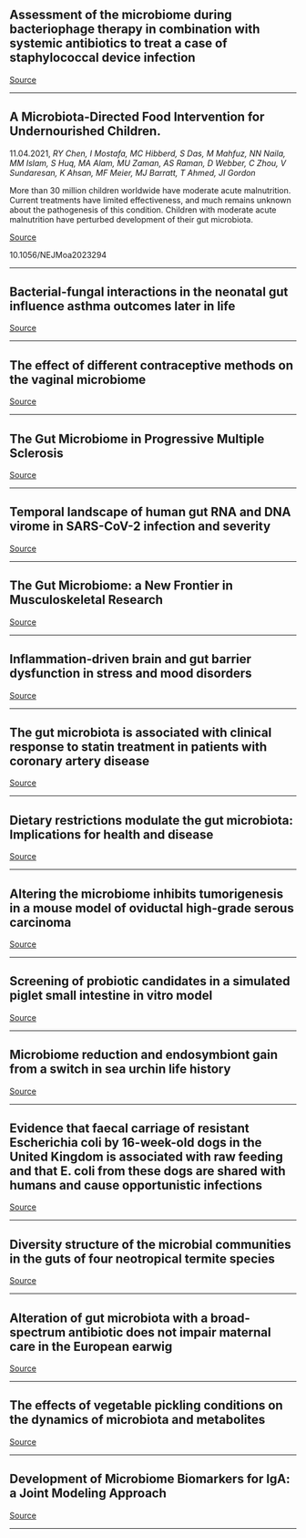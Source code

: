 ## Assessment of the microbiome during bacteriophage therapy in combination with systemic antibiotics to treat a case of staphylococcal device infection

[Source](https://microbiomejournal.biomedcentral.com/articles/10.1186/s40168-021-01026-9)

---

## A Microbiota-Directed Food Intervention for Undernourished Children.
 11.04.2021, _RY Chen, I Mostafa, MC Hibberd, S Das, M Mahfuz, NN Naila, MM Islam, S Huq, MA Alam, MU Zaman, AS Raman, D Webber, C Zhou, V Sundaresan, K Ahsan, MF Meier, MJ Barratt, T Ahmed, JI Gordon_


More than 30 million children worldwide have moderate acute malnutrition. Current treatments have limited effectiveness, and much remains unknown about the pathogenesis of this condition. Children with moderate acute malnutrition have perturbed development of their gut microbiota.

[Source](https://www.nejm.org/doi/full/10.1056/NEJMoa2023294?)

10.1056/NEJMoa2023294

---

## Bacterial-fungal interactions in the neonatal gut influence asthma outcomes later in life

[Source](https://elifesciences.org/articles/67740)

---

## The effect of different contraceptive methods on the vaginal microbiome

[Source](https://www.tandfonline.com/doi/abs/10.1080/17512433.2021.1917373)

---

## The Gut Microbiome in Progressive Multiple Sclerosis

[Source](https://onlinelibrary.wiley.com/doi/10.1002/ana.26084)

---

## Temporal landscape of human gut RNA and DNA virome in SARS-CoV-2 infection and severity

[Source](https://microbiomejournal.biomedcentral.com/articles/10.1186/s40168-021-01008-x)

---

## The Gut Microbiome: a New Frontier in Musculoskeletal Research

[Source](https://link.springer.com/article/10.1007%2Fs11914-021-00675-x)

---

## Inflammation‐driven brain and gut barrier dysfunction in stress and mood disorders

[Source](https://onlinelibrary.wiley.com/doi/10.1111/ejn.15239)

---

## The gut microbiota is associated with clinical response to statin treatment in patients with coronary artery disease

[Source](https://www.sciencedirect.com/science/article/abs/pii/S0021915021001155)

---

## Dietary restrictions modulate the gut microbiota: Implications for health and disease

[Source](https://www.sciencedirect.com/science/article/abs/pii/S0271531721000130)

---

## Altering the microbiome inhibits tumorigenesis in a mouse model of oviductal high-grade serous carcinoma

[Source](https://cancerres.aacrjournals.org/content/early/2021/04/16/0008-5472.CAN-21-0106)

---

## Screening of probiotic candidates in a simulated piglet small intestine in vitro model

[Source](https://academic.oup.com/femsle/advance-article/doi/10.1093/femsle/fnab045/6240155)

---

## Microbiome reduction and endosymbiont gain from a switch in sea urchin life history

[Source](https://www.pnas.org/content/118/16/e2022023118)

---

## Evidence that faecal carriage of resistant Escherichia coli by 16-week-old dogs in the United Kingdom is associated with raw feeding and that E. coli from these dogs are shared with humans and cause opportunistic infections

[Source](https://www.biorxiv.org/content/10.1101/2021.04.17.440283v1.abstract)

---

## Diversity structure of the microbial communities in the guts of four neotropical termite species

[Source](https://peerj.com/articles/10959/)

---

## Alteration of gut microbiota with a broad‐spectrum antibiotic does not impair maternal care in the European earwig

[Source](https://onlinelibrary.wiley.com/doi/10.1111/jeb.13791)

---

## The effects of vegetable pickling conditions on the dynamics of microbiota and metabolites

[Source](https://peerj.com/articles/11123/)

---

## Development of Microbiome Biomarkers for IgA: a Joint Modeling Approach

[Source](https://www.biorxiv.org/content/10.1101/2021.04.15.439964v1.abstract)

---

